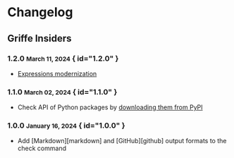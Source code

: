 # Changelog

## Griffe Insiders

### 1.2.0 <small>March 11, 2024</small> { id="1.2.0" }

- [Expressions modernization](../guide/users/navigating.md#modernization)

### 1.1.0 <small>March 02, 2024</small> { id="1.1.0" }

- Check API of Python packages by [downloading them from PyPI](../guide/users/checking.md#using-pypi)

### 1.0.0 <small>January 16, 2024</small> { id="1.0.0" }

- Add [Markdown][markdown] and [GitHub][github] output formats to the check command
